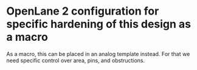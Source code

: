 # OpenLane 2 configuration for specific hardening of this design as a macro

As a macro, this can be placed in an analog template instead. For that we need specific control over area, pins, and obstructions.

